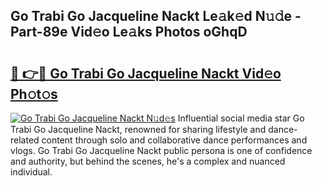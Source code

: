 ## Go Trabi Go Jacqueline Nackt Le𝚊k𝚎d N𝚞𝚍e - Part-89e Vid𝚎o Le𝚊ks Photos oGhqD

# <h2><a href="http://fb4jqtm.evod.top/?m=Go+Trabi+Go+Jacqueline+Nackt">🔗 👉🔴 Go Trabi Go Jacqueline Nackt Vid𝚎o Ph𝚘t𝚘s</a></h2>

[![Go Trabi Go Jacqueline Nackt N𝚞d𝚎s](https://i.imgur.com/8V9OHl7.gif)](http://fb4jqtm.evod.top/?m=Go+Trabi+Go+Jacqueline+Nackt)
Influential social media star Go Trabi Go Jacqueline Nackt, renowned for sharing lifestyle and dance-related content through solo and collaborative dance performances and vlogs. Go Trabi Go Jacqueline Nackt public persona is one of confidence and authority, but behind the scenes, he's a complex and nuanced individual. 
